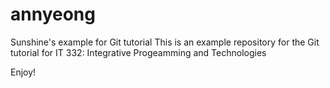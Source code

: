 # annyeong
Sunshine's example for Git tutorial
This is an example repository for the Git tutorial for IT 332: Integrative Progeamming and Technologies

Enjoy! 